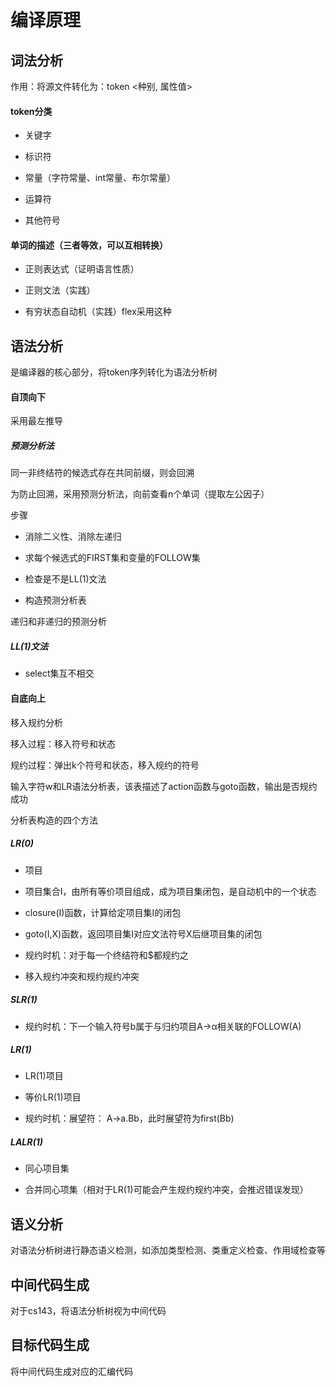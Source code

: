 # 编译原理




## 词法分析

作用：将源文件转化为：token <种别, 属性值>

#### token分类

+ 关键字

+ 标识符

+ 常量（字符常量、int常量、布尔常量）

+ 运算符

+ 其他符号

#### 单词的描述（三者等效，可以互相转换）

+ 正则表达式（证明语言性质）

+ 正则文法（实践）

+ 有穷状态自动机（实践）flex采用这种




## 语法分析

是编译器的核心部分，将token序列转化为语法分析树

#### 自顶向下

采用最左推导

##### 预测分析法

同一非终结符的候选式存在共同前缀，则会回溯

为防止回溯，采用预测分析法，向前查看n个单词（提取左公因子）

步骤

+ 消除二义性、消除左递归

+ 求每个候选式的FIRST集和变量的FOLLOW集

+ 检查是不是LL(1)文法

+ 构造预测分析表

递归和非递归的预测分析

##### LL(1)文法

+ select集互不相交

#### 自底向上

移入规约分析

移入过程：移入符号和状态

规约过程：弹出k个符号和状态，移入规约的符号

输入字符w和LR语法分析表，该表描述了action函数与goto函数，输出是否规约成功

分析表构造的四个方法

##### LR(0)

+ 项目

+ 项目集合I，由所有等价项目组成，成为项目集闭包，是自动机中的一个状态

+ closure(I)函数，计算给定项目集I的闭包

+ goto(I,X)函数，返回项目集I对应文法符号X后继项目集的闭包

+ 规约时机：对于每一个终结符和$都规约之

+ 移入规约冲突和规约规约冲突

##### SLR(1)

+ 规约时机：下一个输入符号b属于与归约项目A→α相关联的FOLLOW(A)

##### LR(1)

+ LR(1)项目

+ 等价LR(1)项目

+ 规约时机：展望符： A->a.Bb，此时展望符为first(Bb)

##### LALR(1)

+ 同心项目集

+ 合并同心项集（相对于LR(1)可能会产生规约规约冲突，会推迟错误发现）




## 语义分析

对语法分析树进行静态语义检测，如添加类型检测、类重定义检查、作用域检查等




## 中间代码生成

对于cs143，将语法分析树视为中间代码




## 目标代码生成

将中间代码生成对应的汇编代码


